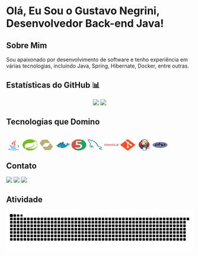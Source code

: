 # Olá, Eu Sou o Gustavo Negrini, Desenvolvedor Back-end Java!

## Sobre Mim
Sou apaixonado por desenvolvimento de software e tenho experiência em várias tecnologias, incluindo Java, Spring, Hibernate, Docker, entre outras.

## Estatísticas do GitHub 📊
<div align="center">
  <img height="180em" src="https://github-readme-stats.vercel.app/api?username=gunegrini&show_icons=true&theme=dracula&include_all_commits=true&count_private=true"/>
  <img height="180em" src="https://github-readme-stats.vercel.app/api/top-langs/?username=gunegrini&layout=compact&langs_count=7&theme=dracula"/>
</div>

## Tecnologias que Domino
<div style="display: inline_block"><br>
  <img align="center" alt="Gu-Java" height="30" width="40" src="https://raw.githubusercontent.com/devicons/devicon/master/icons/java/java-original.svg">
  <img align="center" alt="Gu-Spring" height="30" width="40" src="https://raw.githubusercontent.com/devicons/devicon/master/icons/spring/spring-original.svg">
  <img align="center" alt="Gu-Hibernate" height="30" width="40" src="https://raw.githubusercontent.com/devicons/devicon/master/icons/hibernate/hibernate-plain.svg">
  <img align="center" alt="Gu-Docker" height="30" width="40" src="https://raw.githubusercontent.com/devicons/devicon/master/icons/docker/docker-original.svg">
  <img align="center" alt="Gu-HTML" height="30" width="40" src="https://raw.githubusercontent.com/devicons/devicon/master/icons/junit/junit-original.svg">
  <img align="center" alt="Gu-MySql" height="30" width="40" src="https://raw.githubusercontent.com/devicons/devicon/master/icons/mysql/mysql-original.svg">
  <img align="center" alt="Gu-Oracle" height="30" width="40" src="https://raw.githubusercontent.com/devicons/devicon/master/icons/oracle/oracle-original.svg">
  <img align="center" alt="Gu-Git" height="30" width="40" src="https://raw.githubusercontent.com/devicons/devicon/master/icons/git/git-original.svg">
  <img align="center" alt="Gu-Jenkins" height="30" width="40" src="https://raw.githubusercontent.com/devicons/devicon/master/icons/jenkins/jenkins-original.svg">
  <img align="center" alt="Gu-PHP" height="30" width="40" src="https://raw.githubusercontent.com/devicons/devicon/master/icons/php/php-original.svg">
</div>

## Contato
<div> 
   <a href="https://www.linkedin.com/in/gustavonegrinim/" target="_blank"><img src="https://img.shields.io/badge/-LinkedIn-%230077B5?style=for-the-badge&logo=linkedin&logoColor=white"></a>
   <a href = "mailto:gustavo.negrini7@gmail.com"><img src="https://img.shields.io/badge/-Gmail-%23333?style=for-the-badge&logo=gmail&logoColor=white"></a>
   <a href="https://instagram.com/gu_negrini" target="_blank"><img src="https://img.shields.io/badge/-Instagram-%23E4405F?style=for-the-badge&logo=instagram&logoColor=white"></a>
</div>

## Atividade
![Snake animation](https://github.com/gunegrini/gunegrini/blob/output/github-contribution-grid-snake.svg)
